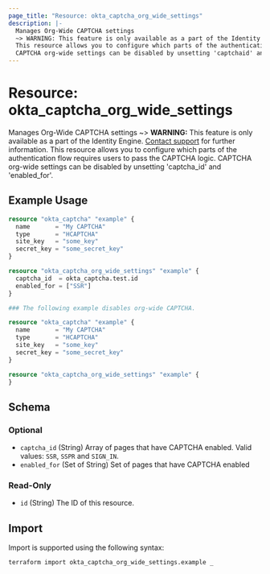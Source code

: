 ```yaml
---
page_title: "Resource: okta_captcha_org_wide_settings"
description: |-
  Manages Org-Wide CAPTCHA settings
  ~> WARNING: This feature is only available as a part of the Identity Engine. Contact support mailto:dev-inquiries@okta.com for further information.
  This resource allows you to configure which parts of the authentication flow requires users to pass the CAPTCHA logic.
  CAPTCHA org-wide settings can be disabled by unsetting 'captchaid' and 'enabledfor'.
---
```


# Resource: okta_captcha_org_wide_settings

Manages Org-Wide CAPTCHA settings
~> **WARNING:** This feature is only available as a part of the Identity Engine. [Contact support](mailto:dev-inquiries@okta.com) for further information.
This resource allows you to configure which parts of the authentication flow requires users to pass the CAPTCHA logic.
CAPTCHA org-wide settings can be disabled by unsetting 'captcha_id' and 'enabled_for'.

## Example Usage

```terraform
resource "okta_captcha" "example" {
  name       = "My CAPTCHA"
  type       = "HCAPTCHA"
  site_key   = "some_key"
  secret_key = "some_secret_key"
}

resource "okta_captcha_org_wide_settings" "example" {
  captcha_id  = okta_captcha.test.id
  enabled_for = ["SSR"]
}

### The following example disables org-wide CAPTCHA.

resource "okta_captcha" "example" {
  name       = "My CAPTCHA"
  type       = "HCAPTCHA"
  site_key   = "some_key"
  secret_key = "some_secret_key"
}

resource "okta_captcha_org_wide_settings" "example" {
}
```

<!-- schema generated by tfplugindocs -->
## Schema

### Optional

- `captcha_id` (String) Array of pages that have CAPTCHA enabled. Valid values: `SSR`, `SSPR` and `SIGN_IN`.
- `enabled_for` (Set of String) Set of pages that have CAPTCHA enabled

### Read-Only

- `id` (String) The ID of this resource.

## Import

Import is supported using the following syntax:

```shell
terraform import okta_captcha_org_wide_settings.example _
```
